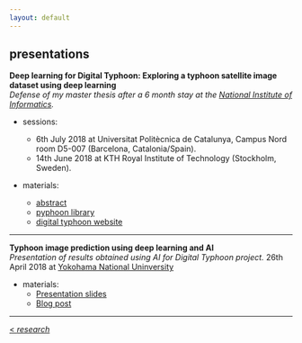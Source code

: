 ```yaml
---
layout: default
---
```


## presentations


**Deep learning for Digital Typhoon: Exploring a typhoon satellite image dataset using deep learning**<br/>
*Defense of my master thesis after a 6 month stay at the [National Institute of Informatics](https://www.nii.ac.jp/en/).* 
  - sessions:
    <ul class="fa-ul">
      <li><i class="fa-li fa fa-check-square-o"></i> 6th July 2018 at Universitat Politècnica de Catalunya, Campus Nord room D5-007 (Barcelona, Catalonia/Spain).</li>
      <li><i class="fa-li fa fa-check-square-o"></i>14th June 2018 at KTH Royal Institute of Technology (Stockholm, Sweden).</li>
    </ul>
   
  - materials:
    - <a href="{{ site.baseurl }}/pages/tfmabstract.html">abstract</a>
    - [pyphoon library](http://lcsrg.me/pyphoon)
    - [digital typhoon website](http://digital-typhoon.org)

---

**Typhoon image prediction using deep learning and AI**<br/>
*Presentation of results obtained using AI for Digital Typhoon project.*
26th April 2018 at [Yokohama National Uninversity](https://www.ynu.ac.jp/english/)

  - materials:
    - [Presentation slides](files/ynu-20180425-slides.pdf)
    - [Blog post](http://blog.livedoor.jp/soraynu-kaze/archives/51539929.html)

<hr>

[< *research*](research.md) <br/>
<a href="{{ site.baseurl }}/index.html"><i class='fa fa-home'></i>
